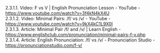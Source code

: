 2.3.1.1. Video: F vs V | English Pronunciation Lesson - YouTube - https://www.youtube.com/watch?v=3f4kN4kX4U  
2.3.1.2. Video: Minimal Pairs: /f/ vs /v/ - YouTube - https://www.youtube.com/watch?v=9kX4kC1L9X0I  
2.3.1.3. Article: Minimal Pair /f/ and /v/ | Learn English - https://www.englishclub.com/pronunciation/minimal-pairs-f-v.php  
2.3.1.4. Article: English Pronunciation: /f/ vs /v/ - Pronunciation Studio - https://pronunciationstudio.com/f-v/  
